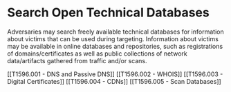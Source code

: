 # Search Open Technical Databases

Adversaries may search freely available technical databases for information about victims that can be used during targeting. Information about victims may be available in online databases and repositories, such as registrations of domains/certificates as well as public collections of network data/artifacts gathered from traffic and/or scans.

[[T1596.001 - DNS and Passive DNS]]
[[T1596.002 - WHOIS]]
[[T1596.003 - Digital Certificates]]
[[T1596.004 - CDNs]]
[[T1596.005 - Scan Databases]]
